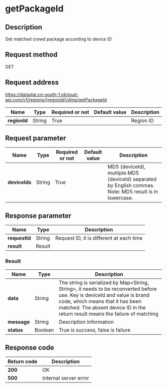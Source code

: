 # getPackageId


## Description
Get matched crowd package according to device ID

## Request method
GET

## Request address
https://datastar.cn-south-1.jdcloud-api.com/v1/regions/{regionId}/dmp/getPackageId

|Name|Type|Required or not|Default value|Description|
|---|---|---|---|---|
|**regionId**|String|True| |Region ID|

## Request parameter
|Name|Type|Required or not|Default value|Description|
|---|---|---|---|---|
|**deviceIds**|String|True| |MD5 (deviceId), multiple MD5 (deviceId) separated by English commas. Note: MD5 result is in lowercase.|


## Response parameter
|Name|Type|Description|
|---|---|---|
|**requestId**|String|Request ID, it is different at each time|
|**result**|Result| |

### Result
|Name|Type|Description|
|---|---|---|
|**data**|String|The string is serialized by Map<String, String>, it needs to be reconverted before use. Key is deviceId and value is brand code, which means that it has been matched. The absent device ID in the return result means the failure of matching|
|**message**|String|Description Information|
|**status**|Boolean|True is success, false is failure|

## Response code
|Return code|Description|
|---|---|
|**200**|OK|
|**500**|Internal server error|
